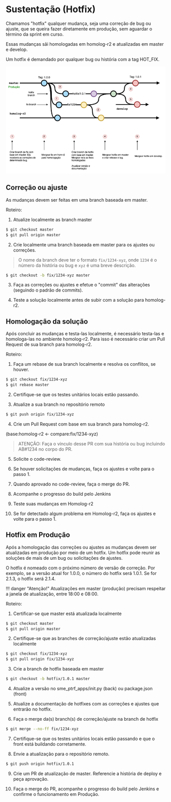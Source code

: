 # Sustentação (Hotfix)

Chamamos "hotfix" qualquer mudança, seja uma correção de bug ou ajuste, que se queira fazer diretamente em produção, 
sem aguardar o término da sprint em curso.

Essas mudanças sãi homologadas em homolog-r2 e atualizadas em master e develop.

Um hotfix é demandado por qualquer bug ou história com a tag HOT_FIX.

![workflow-sustentacao.png](..%2F..%2Fimagens%2Fprojeto%2Ffluxos_desenvolvimento%2Fworkflow-sustentacao.png)

## Correção ou ajuste
As mudanças devem ser feitas em uma branch baseada em master.

Roteiro:

1) Atualize localmente as branch master
```bash
$ git checkout master
$ git pull origin master
```

2) Crie localmente uma branch baseada em master para os ajustes ou correções. 

>O nome da branch deve ter o formato `fix/1234-xyz`, onde `1234` é o número da história ou bug e `xyz` é uma breve descrição.

```bash
$ git checkout -b fix/1234-xyz master
```

3) Faça as correções ou ajustes e efetue o "commit" das alterações (seguindo o padrão de commits).

4) Teste a solução localmente antes de subir com a solução para homolog-r2.

## Homologação da solução
Após concluir as mudanças e testa-las localmente, é necessário testa-las e homologa-las no ambiente homolog-r2. 
Para isso é necessário criar um Pull Request de sua branch para homolog-r2.

Roteiro:

1) Faça um rebase de sua branch localmente e resolva os conflitos, se houver.

```bash
$ git checkout fix/1234-xyz
$ git rebase master
```

2) Certifique-se que os testes unitários locais estão passando.

3) Atualize a sua branch no repositório remoto

```bash
$ git push origin fix/1234-xyz
```

4) Crie um Pull Request com base em sua branch para homolog-r2.

(base:homolog-r2 <- compare:fix/1234-xyz)

>ATENÇÃO: Faça o vínculo desse PR com sua história ou bug incluindo AB#1234 no corpo do PR.

5) Solicite o code-review.

6) Se houver solicitações de mudanças, faça os ajustes e volte para o passo 1.

7) Quando aprovado no code-review, faça o merge do PR.

8) Acompanhe o progresso do build pelo Jenkins 

10) Teste suas mudanças em Homolog-r2

11) Se for detectado algum problema em Homolog-r2, faça os ajustes e volte para o passo 1.

## Hotfix em Produção
Após a homologação das correções ou ajustes as mudanças devem ser atualizadas em produção por meio de um hotfix. 
Um hotfix pode reunir as soluções de mais de um bug ou solicitações de ajustes.

O hotfix é nomeado com o próximo número de versão de correção. Por exemplo, se a versão atual for 1.0.0, o número do 
hotfix será 1.0.1. Se for 2.1.3, o hotfix será 2.1.4.

!!! danger "Atenção!"
	Atualizações em master (produção) precisam respeitar a janela de atualização, entre 18:00 e 08:00.

Roteiro:

1) Certificar-se que master está atualizada localmente

```bash
$ git checkout master
$ git pull origin master
```

2) Certifique-se que as branches de correção/ajuste estão atualizadas localmente

```bash
$ git checkout fix/1234-xyz
$ git pull origin fix/1234-xyz
```

3) Crie a branch de hotfix baseada em master

```bash
$ git checkout -b hotfix/1.0.1 master
```

4) Atualize a versão no sme_ptrf_apps/init.py (back) ou package.json (front)

5) Atualize a documentação de hotfixes com as correções e ajustes que entrarão no hotfix.

6) Faça o merge da(s) branch(s) de correção/ajuste na branch de hotfix

```bash
$ git merge --no-ff fix/1234-xyz
```
7) Certifique-se que os testes unitários locais estão passando e que o front está buildando corretamente.

8) Envie a atualização para o repositório remoto.

```bash
$ git push origin hotfix/1.0.1
```

9) Crie um PR de atualização de master. Referencie a história de deploy e peça aprovação.

10) Faça o merge do PR, acompanhe o progresso do build pelo Jenkins e confirme o funcionamento em Produção.
